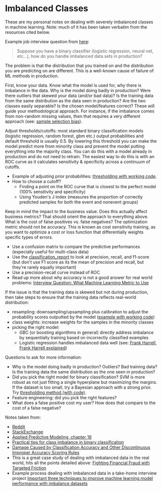# Imbalanced Classes

These are my personal notes on dealing with severely imbalanced classes in machine learning. Note: much of it has been taken verbatim from the resources cited below.

Example job interview question from [here](https://www.reddit.com/r/MachineLearning/comments/c1vxoc/d_17_interviews_4_phone_screens_13_onsite_5/):
> Suppose you have a binary classifier (logistic regression, neural net, etc...), how do you handle imbalanced data sets in production?

The problem is that the distribution that you trained on and the distribution you are predicting on are different. This is a well-known cause of failure of ML methods in production.

First, know your data. Know what the model is used for, why there is imbalance in the data. Why is the model doing badly in production? Were there outliers that skewed your data (and/or bad data)? Is the training data from the same distribution as the data seen in production? Are the two classes easily separable? Is the chosen model/features correct? These will guide your methodological approach. For instance, if the imbalance comes from non-random missing values, then that requires a very different approach (see: [sample selection bias](http://citeseerx.ist.psu.edu/viewdoc/download?doi=10.1.1.92.170&rep=rep1&type=pdf)).

Adjust thresholds/cutoffs: most standard binary classification models (logistic regression, random forest, gbm etc.) output probabilities and default threshold is usually 0.5. By lowering this threshold you can make the model predict more from minority class and prevent the model putting everything into the majority class. You can do this with a model already in production and do not need to retrain. The easiest way to do this is with an ROC curve as it calculates sensitivity & specificity across a continuum of cutoffs.
- Example of adjusting prior probabilities: [thresholding with working code](https://mateuszbuda.github.io/2018/09/15/thresholding.html).
- How to choose a cutoff?
    - Finding a point on the ROC curve that is closest to the perfect model (100% sensitivity and specificity)
    - Using Youden's J index (measures the proportion of correctly predicted samples for both the event and nonevent groups)

Keep in mind the impact to the business value. Does this actually affect business metrics? That should orient the approach to everything above. What is the cost of false positives vs. false negatives? The optimization metric should not be accuracy. This is known as cost sensitivity training, as you want to optimize a cost or loss function that differentially weights specific types of errors.
- Use a confusion matrix to compare the predictive performances (especially useful for multi-class data)
- Use the [classification_report](http://scikit-learn.org/stable/modules/generated/sklearn.metrics.classification_report.html) to look at precision, recall, and f1-score (but don't use F1 score as its the mean of precision and recall, but they're rarely equally important)
- Use a precision-recall curve instead of ROC
- Read up more about why accuracy is not a good answer for real world problems: [Interview Question: What Machine Learning Metric to Use](https://alexgude.com/blog/machine-learning-metrics-interview/)

If the issue is that the training data is skewed but not during production, then take steps to ensure that the training data reflects real-world distribution:
- resampling: downsampling/upsampling plus calibration to adjust the probability scores outputted by the model ([example with working code](https://jmetzen.github.io/2015-04-14/calibration.html))
- class weights: increase weights for the samples in the minority classes
- picking the right model:
    - GBC (or boosting algorithms in general) directly address imbalance by sequentially training based on incorrectly classified examples
    - Logistic regression handles imbalanced data well (see: [Frank Harrell](https://www.fharrell.com/post/classification/), [Frank Harrell explained](https://stats.stackexchange.com/questions/403239/how-does-logistic-regression-elegantly-handle-unbalanced-classes))

Questions to ask for more information:
- Why is the model doing badly in production? Outliers? Bad training data? Is the training data the same distribution as the one seen in production?
- Did you pick the right model for binary classification? SVM is more robust as not just fitting a single hyperplane but maximizing the margins. If the dataset is too small, try a Bayesian approach with a strong prior. Try [thresholding method (with code)](https://mateuszbuda.github.io/2018/09/15/thresholding.html).
- Feature engineering: did you pick the right features?
- What does a false positive cost my user? How does that compare to the cost of a false negative?

Notes taken from:
- [Reddit](https://www.reddit.com/r/MachineLearning/comments/c1vxoc/d_17_interviews_4_phone_screens_13_onsite_5/)
- [StackExchange](https://datascience.stackexchange.com/questions/1107/quick-guide-into-training-highly-imbalanced-data-sets)
- [Applied Predictive Modeling, chapter 16](http://appliedpredictivemodeling.com/)
- [Practical tips for class imbalance in binary classification](https://towardsdatascience.com/practical-tips-for-class-imbalance-in-binary-classification-6ee29bcdb8a7)
- [Damage Caused by Classification Accuracy and Other Discontinuous Improper Accuracy Scoring Rules](https://www.fharrell.com/post/class-damage/)
- This is a great case study of dealing with imbalanced data in the real world, hits all the points detailed above: [Fighting Financial Fraud with Targeted Friction](https://medium.com/airbnb-engineering/fighting-financial-fraud-with-targeted-friction-82d950d8900e)
- Example process dealing with imbalanced data in a take-home interview project [Important three techniques to improve machine learning model performance with imbalance datasets](https://towardsdatascience.com/working-with-highly-imbalanced-datasets-in-machine-learning-projects-c70c5f2a7b16) 
